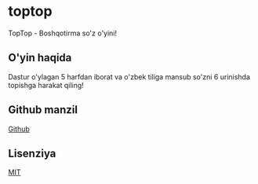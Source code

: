 # toptop
TopTop - Boshqotirma so'z o'yini!

## O'yin haqida
Dastur o'ylagan 5 harfdan iborat va o'zbek tiliga mansub so'zni 6 urinishda topishga harakat qiling!

## Github manzil
[Github](https://github.com/mirzobedil/toptop/)

## Lisenziya
[MIT](https://choosealicense.com/licenses/mit/)

